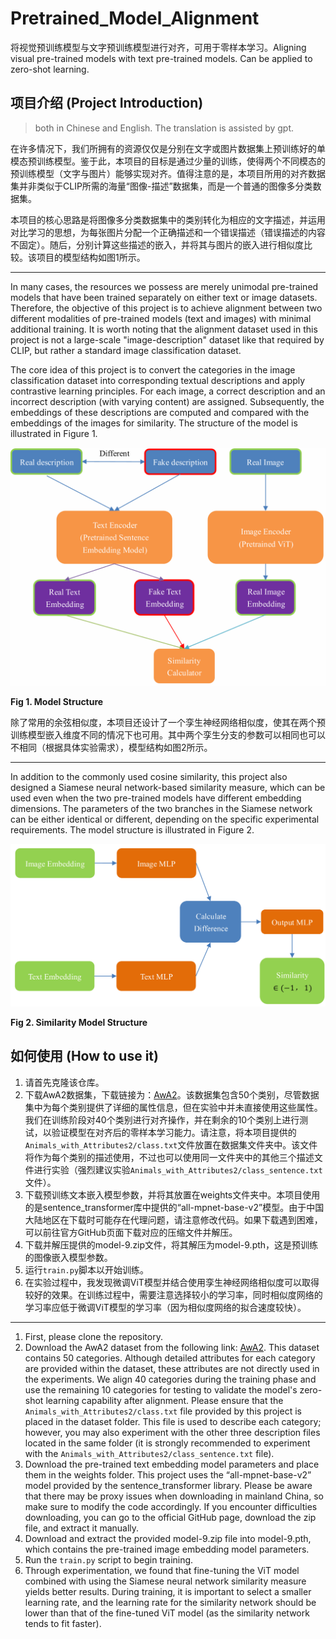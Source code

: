# Pretrained_Model_Alignment
将视觉预训练模型与文字预训练模型进行对齐，可用于零样本学习。Aligning visual pre-trained models with text pre-trained models. Can be applied to zero-shot learning.

## 项目介绍 (Project Introduction)
> both in Chinese and English. The translation is assisted by gpt.

在许多情况下，我们所拥有的资源仅仅是分别在文字或图片数据集上预训练好的单模态预训练模型。鉴于此，本项目的目标是通过少量的训练，使得两个不同模态的预训练模型（文字与图片）能够实现对齐。值得注意的是，本项目所用的对齐数据集并非类似于CLIP所需的海量“图像-描述”数据集，而是一个普通的图像多分类数据集。

本项目的核心思路是将图像多分类数据集中的类别转化为相应的文字描述，并运用对比学习的思想，为每张图片分配一个正确描述和一个错误描述（错误描述的内容不固定）。随后，分别计算这些描述的嵌入，并将其与图片的嵌入进行相似度比较。该项目的模型结构如图1所示。

---

In many cases, the resources we possess are merely unimodal pre-trained models that have been trained separately on either text or image datasets. Therefore, the objective of this project is to achieve alignment between two different modalities of pre-trained models (text and images) with minimal additional training. It is worth noting that the alignment dataset used in this project is not a large-scale "image-description" dataset like that required by CLIP, but rather a standard image classification dataset.

The core idea of this project is to convert the categories in the image classification dataset into corresponding textual descriptions and apply contrastive learning principles. For each image, a correct description and an incorrect description (with varying content) are assigned. Subsequently, the embeddings of these descriptions are computed and compared with the embeddings of the images for similarity. The structure of the model is illustrated in Figure 1.

![model](images/model_description.png)

**Fig 1. Model Structure**

除了常用的余弦相似度，本项目还设计了一个孪生神经网络相似度，使其在两个预训练模型嵌入维度不同的情况下也可用。其中两个孪生分支的参数可以相同也可以不相同（根据具体实验需求），模型结构如图2所示。

---

In addition to the commonly used cosine similarity, this project also designed a Siamese neural network-based similarity measure, which can be used even when the two pre-trained models have different embedding dimensions. The parameters of the two branches in the Siamese network can be either identical or different, depending on the specific experimental requirements. The model structure is illustrated in Figure 2.

![similarity](images/similarity_description.png)

**Fig 2. Similarity Model Structure**

## 如何使用 (How to use it)

1. 请首先克隆该仓库。
2. 下载AwA2数据集，下载链接为：[AwA2](https://cvml.ista.ac.at/AwA2/AwA2-data.zip)。该数据集包含50个类别，尽管数据集中为每个类别提供了详细的属性信息，但在实验中并未直接使用这些属性。我们在训练阶段对40个类别进行对齐操作，并在剩余的10个类别上进行测试，以验证模型在对齐后的零样本学习能力。请注意，将本项目提供的`Animals_with_Attributes2/class.txt`文件放置在数据集文件夹中。该文件将作为每个类别的描述使用，不过也可以使用同一文件夹中的其他三个描述文件进行实验（强烈建议实验`Animals_with_Attributes2/class_sentence.txt`文件）。
3. 下载预训练文本嵌入模型参数，并将其放置在weights文件夹中。本项目使用的是sentence_transformer库中提供的“all-mpnet-base-v2”模型。由于中国大陆地区在下载时可能存在代理问题，请注意修改代码。如果下载遇到困难，可以前往官方GitHub页面下载对应的压缩文件并解压。
4. 下载并解压提供的model-9.zip文件，将其解压为model-9.pth，这是预训练的图像嵌入模型参数。
5. 运行`train.py`脚本以开始训练。
6. 在实验过程中，我发现微调ViT模型并结合使用孪生神经网络相似度可以取得较好的效果。在训练过程中，需要注意选择较小的学习率，同时相似度网络的学习率应低于微调ViT模型的学习率（因为相似度网络的拟合速度较快）。

---

1. First, please clone the repository.
2. Download the AwA2 dataset from the following link: [AwA2](https://cvml.ista.ac.at/AwA2/AwA2-data.zip). This dataset contains 50 categories. Although detailed attributes for each category are provided within the dataset, these attributes are not directly used in the experiments. We align 40 categories during the training phase and use the remaining 10 categories for testing to validate the model's zero-shot learning capability after alignment. Please ensure that the `Animals_with_Attributes2/class.txt` file provided by this project is placed in the dataset folder. This file is used to describe each category; however, you may also experiment with the other three description files located in the same folder (it is strongly recommended to experiment with the `Animals_with_Attributes2/class_sentence.txt` file).
3. Download the pre-trained text embedding model parameters and place them in the weights folder. This project uses the “all-mpnet-base-v2” model provided by the sentence_transformer library. Please be aware that there may be proxy issues when downloading in mainland China, so make sure to modify the code accordingly. If you encounter difficulties downloading, you can go to the official GitHub page, download the zip file, and extract it manually.
4. Download and extract the provided model-9.zip file into model-9.pth, which contains the pre-trained image embedding model parameters.
5. Run the `train.py` script to begin training.
6. Through experimentation, we found that fine-tuning the ViT model combined with using the Siamese neural network similarity measure yields better results. During training, it is important to select a smaller learning rate, and the learning rate for the similarity network should be lower than that of the fine-tuned ViT model (as the similarity network tends to fit faster).

